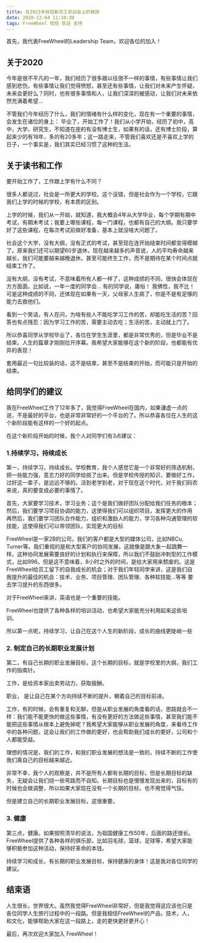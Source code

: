 ```yaml
---
title: 在2021年校招新员工欢迎会上的致辞
date: 2020-12-04 11:10:30
tags: FreeWheel 校招 欢迎 支持
---
```


首先，我代表FreeWheel的Leadership Team，欢迎各位的加入！

## 关于2020

今年是很不平凡的一年，我们经历了很多跟以往很不一样的事情，有些事情让我们感到悲伤，有些事情让我们觉得愤怒，甚至还有些事情，让我们对未来产生怀疑，未来会更好么？同时，也有很多事情和人，让我们深深的被感动，让我们对未来依然充满着希望…

不管我们今年经历了什么，我们的情绪有什么样的变化，现在有一个重要的事情，会发生在诸位的身上： 毕业了，开始工作了！我们从小学开始，经历了初中，高中，大学，研究生，不知道在座的有没有博士生，如果有的话，还有博士阶段，算起来少的有18年，多的有20多年；这一路走来，不管我们喜欢还是不喜欢上学的日子，一个事实是，我们其实已经习惯了这种的生活。

## 关于读书和工作

要开始工作了，工作跟上学有什么不同？

很多人都说过，社会是一所更大的学校。这个没错，但是社会作为一个学校，它跟我们上学的时候的学校，有本质的区别。

上学的时候，我们从一开始，就知道，我大概会4年从大学毕业，每个学期有期中考试，有期末考试；我要上哪些课程，每一门课程，也都有自己的大纲。我只要学好了这些课程，在每次考试前做好准备，基本上就没啥大问题了。

社会这个大学，没有大纲，没有正式的考试，甚至现在连开始结束时间都变得模糊了。原来我们还可以期望60岁退休，现在越来越多的声音说，人的平均寿命越来越长，我们可能要越来越晚退休，甚至可能终生工作，而不是期待在某个时间点就结束工作了。

没有大纲，没有考试，不意味着所有人都一样了，这种成绩的不同，很快会体现在方方面面。比如说，一年一度的同学会… 有的同学说，庸俗！ 我佛性，我不比！可是这种成绩的不同，还体现在如果有一天，父母家人生病了，你是不是有足够的能力去救他们。

看到一个笑话，有人在问，为啥有些人不能吃学习工作的苦，却能吃生活的苦？回答也有点残忍：因为学习工作的苦，需要主动去吃；生活的苦，主动就上门了。

所以恭喜同学从学校毕业了，各位在学生生涯里，都是非常优秀的，但是毕业不是结束。人生的篇章才刚刚拉开序幕。我希望大家能够在这个新的阶段，也都能有优异的表现！

套用最近一句比较装的话，这不是结束，甚至不是结束的开始，而可能只是开始的结束。


## 给同学们的建议

我在FreeWheel工作了12年多了，我觉得FreeWheel在国内，如果谦虚一点的说，不是最好的平台，也是非常非常好的一个平台的了。所以恭喜各位在人生的这个新阶段能有这样的一个好的起点。

在这个新阶段开始的时候，我个人对同学们有3点建议：

### 1.持续学习，持续成长

第一，持续学习，持续成长。学校教育，我个人感觉它是一个非常好的筛选机制，把一些能力强，意志力好的同学给挑了出来。但是学校传授的知识，要做好工作，过好这一辈子，是远远不够的。活到老学到老，对于现在这个时代，对于我们码农来说，真的要变成必要的事情了。

首先，大家要学习技术，学习业务；这个是我们做好团队分配给我们任务的根本；
然后，我们要学习项目协调的能力，这使得我们可以组织项目，发挥更大的作用
再然后，我们要学习团队合作能力，组织和激励人的能力，学习各种沟通管理的软技能，这使得我们可以带领团队，实现更大的目标

FreeWheel是一家2B的公司，我们的客户都是大型的媒体公司，比如NBCu, Turner等。我们重视的是和大型客户的协同发展，这就像是跟大象一起跳舞一样。这种协同发展需要良好的计划和执行来保障，所以我们不鼓励冲刺型的工作模式，比如996。但是这不意味着，8小时之外的时间，是给大家用来颓废的。这是FreeWheel给员工留下的自我成长的机会；对于我们年轻同学来讲，这是我们自我提升的最佳的机会：技术、业务、项目管理、团队管理、各种软技能…等等 要去学习提升的东西很多。

对于FreeWheel来讲，英语也是一个重要的技能。

FreeWheel也提供了各种各样的培训活动，也希望大家能充分利用起来这些培训。

所以第一点呢，持续学习，让自己在这个人生的新阶段，成长的曲线更陡峭一些

### 2. 制定自己的长期职业发展计划

第二，有自己长期的职业发展目标，这个长期的目标，就是学校里的大纲，我们工作的指南针。

工作，是给资本家出卖劳动力，获取报酬。

职业， 是让自己在某个方向持续不断的提升，朝着自己的目标前进。

工作，有的时候，会有重复和无聊，但是从职业发展的角度看的话，思路就会不一样：我们能不能更快的做这些事情，有没有更好的方法做这些事情，甚至我们能不能把这些事情从根本上避免掉呢？我希望大家能够从职业发展的角度，来看待工作中的各种问题，这会让我们的工作做的更好，也会帮助我们成长的更好，公司和个人都能受益。

理想的情况是，我们的工作，和我们职业发展的想法是一致的，持续不断的工作使我们离自己的目标越来越近。

非常不幸，我个人的观察是，并不是所有人都有长期的目标，但是长期目标的缺失，无疑会让我们绕一些弯路而不自知。长期目标也是慢慢发现出来的，目标有的时候也会做调整，所以如果大家现在没有一个长期的目标，也不用觉得气馁。

但是建立自己的长期职业发展目标，这很重要。

### 3. 健康

第三点，健康。如果按照清华的说法，为祖国健康工作50年，后面的路还很长。 FreeWheel提供了各种各样的俱乐部，比如羽毛球，篮球，足球等，希望大家能够积极参加这种活动，保持好革命的本钱。

持续学习和成长，有长期的职业发展目标，保持健康的身体！这是我对各位同学的建议。

## 结束语

人生很长，世界很大。虽然我觉得FreeWheel非常好，但是我觉得这应该也只是各位同学人生旅行过程中的一段路。但是我相信FreeWheel的产品，技术，人，和文化，能够帮助大家在这一段路上，走的更快更好更开心！

最后，再次欢迎大家加入 FreeWheel！

